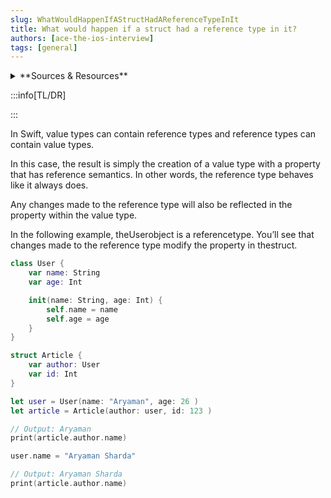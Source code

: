 ```yaml
---
slug: WhatWouldHappenIfAStructHadAReferenceTypeInIt
title: What would happen if a struct had a reference type in it?
authors: [ace-the-ios-interview]
tags: [general]
---
```


<details>
  <summary>**Sources & Resources**</summary>

  **Main Source:** [Ace the iOS Interview](https://aryamansharda.gumroad.com/l/tcvck)

  **Additional Sources:**

  **Further Reading:**

</details>

:::info[TL/DR]

:::

In Swift, value types can contain reference types and reference types can contain value types.

In this case, the result is simply the creation of a value type with a property that has reference semantics. In other words, the reference type behaves like it always does.

Any changes made to the reference type will also be reflected in the property within the value type.

In the following example, theUserobject is a referencetype. You’ll see that changes made to the reference type modify the property in thestruct.

```swift
class User {
    var name: String
    var age: Int

    init(name: String, age: Int) {
        self.name = name
        self.age = age
    }
}

struct Article {
    var author: User
    var id: Int
}

let user = User(name: "Aryaman", age: 26 )
let article = Article(author: user, id: 123 )

// Output: Aryaman
print(article.author.name)

user.name = "Aryaman Sharda"

// Output: Aryaman Sharda
print(article.author.name)
```
